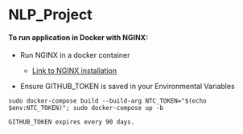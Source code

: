 # NLP_Project

#### To run application in Docker with NGINX:


- Run NGINX in a docker container
    - [Link to NGINX installation](https://docs.nginx.com/nginx/admin-guide/installing-nginx/installing-nginx-docker/)


 - Ensure GITHUB_TOKEN is saved in your Environmental Variables
```docker
sudo docker-compose build --build-arg NTC_TOKEN="$(echo $env:NTC_TOKEN)"; sudo docker-compose up -b
```

```Commandline
GITHUB_TOKEN expires every 90 days.
```

